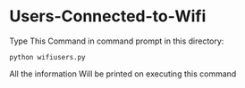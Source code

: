 # Users-Connected-to-Wifi
Type This Command in command prompt in this directory:
```
python wifiusers.py
```

All the information Will be printed on executing this command
